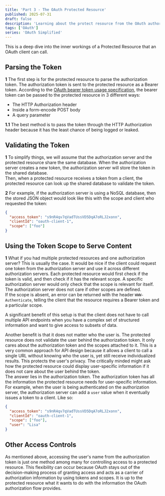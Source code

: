 ```yaml
---
title: 'Part 3 - The OAuth Protected Resource'
published: 2025-07-31
draft: false
description: 'Learning about the protect resource from the OAuth authorization grant type'
tags: ['OAuth']
series: 'OAuth Simplified'
---
```


This is a deep dive into the inner workings of a Protected Resource that an OAuth client can call.

## Parsing the Token

**1** The first step is for the protected resource to parse the authorization token. The authorization token is sent to the protected resource as a Bearer token. According to the [OAuth bearer token usage specification](https://tools.ietf.org/html/rfc6750), the bearer token can be passed to the protected resource in 3 different ways:

- The HTTP Authorization header
- Inside a form-encode POST body
- A query parameter

**1.1** The best method is to pass the token through the HTTP Authorization header because it has the least chance of being logged or leaked.

## Validating the Token

**1** To simplify things, we will assume that the authorization server and the protected resource share the same database. When the authorization server creates a new token, the authorization server will store the token in the shared database.</br>
Then, when a protected resource receives a token from a client, the protected resource can look up the shared database to validate the token.

**2** For example, if the authorization server is using a NoSQL database, then the stored JSON object would look like this with the scope and client who requested the token:

```json
{
  "access_token": "s9nR4qv7qVadTUssVD5DqA7oRLJ2xonn",
  "clientId": "oauth-client-1",
  "scope": ["foo"]
}
```

## Using the Token Scope to Serve Content

**1** What if you had multiple protected resources and one authorization server? This is usually the case. It would be nice if the client could request one token from the authorization server and use it across different authorization servers. Each protected resource would first check if the token is valid, and then check if it has the relevant scope. A specific authorization server would only check that the scope is relevant for itself. The authorization server does not care if other scopes are defined.</br>
If the scope is absent, an error can be returned with the header `WWW-Authenticate`, telling the client that the resource requires a Bearer token and a particular scope.

A significant benefit of this setup is that the client does not have to call multiple API endpoints when you have a complex set of structured information and want to give access to subsets of data.

Another benefit is that it does not matter who the user is. The protected resource does not validate the user behind the authorization token. It only cares about the authorization token and the scopes attached to it. This is a very common approach for API design because it allows a client to call a single URL without knowing who the user is, yet still receive individualized results. This protects the user's privacy. The critically minded might ask how the protected resource could display user-specific information if it does not care about the user behind the token.</br>
The answer lies in the authorization token. The authorization token has all the information the protected resource needs for user-specific information. For example, when the user is being authenticated on the authorization server, the authorization server can add a `user` value when it eventually issues a token to a client. Like so:

```json
{
  "access_token": "s9nR4qv7qVadTUssVD5DqA7oRLJ2xonn",
  "clientId": "oauth-client-1",
  "scope": ["foo"],
  "user": "Lisa"
}
```

## Other Access Controls

As mentioned above, accessing the user's name from the authorization token is just one method among many for controlling access to a protected resource. This flexibility can occur because OAuth stays out of the decision-making process of granting access and acts as a carrier of authorization information by using tokens and scopes. It is up to the protected resource what it wants to do with the information the OAuth authorization flow provides.
